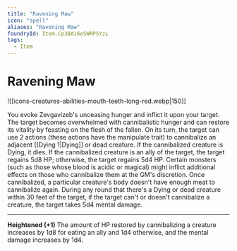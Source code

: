 ```yaml
---
title: "Ravening Maw"
icon: "spell"
aliases: "Ravening Maw"
foundryId: Item.Cp3BAi6eSWRPSYzL
tags:
  - Item
---
```


# Ravening Maw
![[icons-creatures-abilities-mouth-teeth-long-red.webp|150]]

You evoke Zevgavizeb's unceasing hunger and inflict it upon your target. The target becomes overwhelmed with cannibalistic hunger and can restore its vitality by feasting on the flesh of the fallen. On its turn, the target can use 2 actions (these actions have the manipulate trait) to cannibalize an adjacent [[Dying 1|Dying]] or dead creature. If the cannibalized creature is Dying, it dies. If the cannibalized creature is an ally of the target, the target regains 5d8 HP; otherwise, the target regains 5d4 HP. Certain monsters (such as those whose blood is acidic or magical) might inflict additional effects on those who cannibalize them at the GM's discretion. Once cannibalized, a particular creature's body doesn't have enough meat to cannibalize again. During any round that there's a Dying or dead creature within 30 feet of the target, if the target can't or doesn't cannibalize a creature, the target takes 5d4 mental damage.

* * *

**Heightened (+1)** The amount of HP restored by cannibalizing a creature increases by 1d8 for eating an ally and 1d4 otherwise, and the mental damage increases by 1d4.

